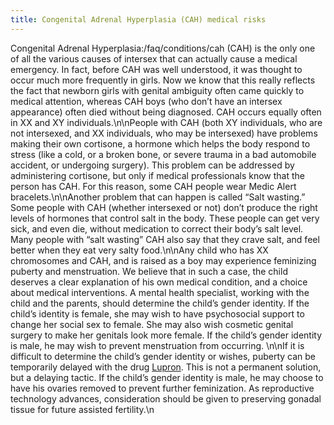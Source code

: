 ```yaml
---
title: Congenital Adrenal Hyperplasia (CAH) medical risks
---
```


Congenital Adrenal Hyperplasia:/faq/conditions/cah (<span class="caps">CAH</span>) is the only one of all the various causes of intersex that can actually cause a medical emergency. In fact, before <span class="caps">CAH</span> was well understood, it was thought to occur much more frequently in girls. Now we know that this really reflects the fact that newborn girls with genital ambiguity often came quickly to medical attention, whereas <span class="caps">CAH</span> boys (who don&#8217;t have an intersex appearance) often died without being diagnosed. <span class="caps">CAH</span> occurs equally often in XX and XY individuals.\n\nPeople with <span class="caps">CAH</span> (both XY individuals, who are not intersexed, and XX individuals, who may be intersexed) have problems making their own cortisone, a hormone which helps the body respond to stress (like a cold, or a broken bone, or severe trauma in a bad automobile accident, or undergoing surgery). This problem can be addressed by administering cortisone, but only if medical professionals know that the person has <span class="caps">CAH</span>. For this reason, some <span class="caps">CAH</span> people wear Medic Alert bracelets.\n\nAnother problem that can happen is called &#8220;Salt wasting.&#8221; Some people with <span class="caps">CAH</span> (whether intersexed or not) don&#8217;t produce the right levels of hormones that control salt in the body. These people can get very sick, and even die, without medication to correct their body&#8217;s salt level. Many people with &#8220;salt wasting&#8221; <span class="caps">CAH</span> also say that they crave salt, and feel better when they eat very salty food.\n\nAny child who has XX chromosomes and <span class="caps">CAH</span>, and is raised as a boy may experience feminizing puberty and menstruation. We believe that in such a case, the child deserves a clear explanation of his own medical condition, and a choice about medical interventions. A mental health specialist, working with the child and the parents, should determine the child&#8217;s gender identity. If the child&#8217;s identity is female, she may wish to have psychosocial support to change her social sex to female. She may also wish cosmetic genital surgery to make her genitals look more female. If the child&#8217;s gender identity is male, he may wish to prevent menstruation from occurring. \n\nIf it is difficult to determine the child&#8217;s gender identity or wishes, puberty can be temporarily delayed with the drug [Lupron][1]. This is not a permanent solution, but a delaying tactic. If the child&#8217;s gender identity is male, he may choose to have his ovaries removed to prevent further feminization. As reproductive technology advances, consideration should be given to preserving gonadal tissue for future assisted fertility.\n

 [1]: http://www.lupron.com/